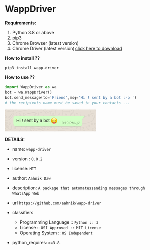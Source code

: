 # WappDriver

**Requirements:**

1. Python 3.8 or above
2. pip3
3. Chrome Browser (latest version)
4. Chrome Driver (latest version) [click here to download](https://chromedriver.storage.googleapis.com/index.html?path=84.0.4147.30/)

**How to install ??**

```
pip3 install wapp-driver
```

**How to use ??**

```python
import WappDriver as wa
bot = wa.WappDriver()
bot.send_message(to='Friend',msg='Hi ! sent by a bot :-p ')
# the recipients name must be saved in your contacts ...
```
![image](wapp_driver_scrnsht.png)

**DETAILS:**

* name: `wapp-driver`
* version : `0.0.2`
* license: `MIT`
* author: `Aahnik Daw`

* description: `A package that automatessending messages through WhatsApp Web` 

* url `https://github.com/aahnik/wapp-driver`

* classifiers
    - Programming Language :: `Python :: 3`
    - License :: `OSI Approved :: MIT License`
    - Operating System :: `OS Independent`

* python_requires: `>=3.8`